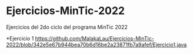 # Ejercicios-MinTic-2022
Ejercicios del 2do ciclo del programa MinTic 2022

*Ejercicio 1
https://github.com/MalakaLau/Ejercicios-MinTic-2022/blob/342e5e67b944bea70b6d16be2a23871fb7a9afef/Ejercicio1.java
